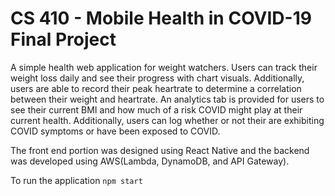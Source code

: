 # CS 410 - Mobile Health in COVID-19 Final Project 

A simple health web application for weight watchers. Users can track their weight loss daily and see their progress with chart visuals.
Additionally, users are able to record their peak heartrate to determine a correlation between their weight and heartrate.
An analytics tab is provided for users to see their current BMI and how much of a risk COVID might play at their current health.
Additionally, users can log whether or not their are exhibiting COVID symptoms or have been exposed to COVID.

The front end portion was designed using React Native and the backend was developed using AWS(Lambda, DynamoDB, and API Gateway).

To run the application
`
npm start
`
